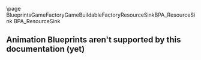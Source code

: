 \page BlueprintsGameFactoryGameBuildableFactoryResourceSinkBPA_ResourceSink BPA_ResourceSink
## Animation Blueprints aren't supported by this documentation (yet)
